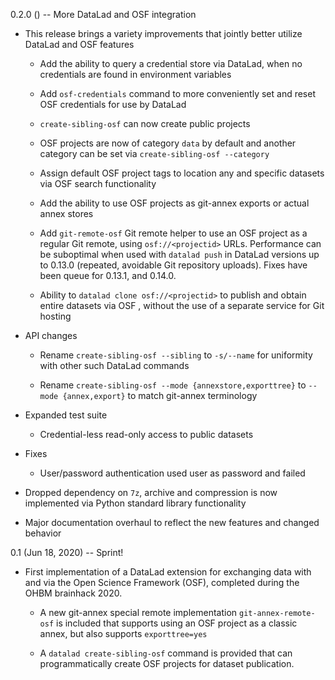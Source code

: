 0.2.0 () -- More DataLad and OSF integration

- This release brings a variety improvements that jointly better utilize
  DataLad and OSF features

  - Add the ability to query a credential store via DataLad, when no
    credentials are found in environment variables

  - Add `osf-credentials` command to more conveniently set and reset
    OSF credentials for use by DataLad

  - `create-sibling-osf` can now create public projects

  - OSF projects are now of category `data` by default and another category
    can be set via `create-sibling-osf --category`

  - Assign default OSF project tags to location any and specific datasets
    via OSF search functionality

  - Add the ability to use OSF projects as git-annex exports or actual annex
    stores

  - Add `git-remote-osf` Git remote helper to use an OSF project as a regular
    Git remote, using `osf://<projectid>` URLs. Performance can be suboptimal
    when used with `datalad push` in DataLad versions up to 0.13.0 (repeated,
    avoidable Git repository uploads). Fixes have been queue for 0.13.1, and
    0.14.0.

  - Ability to `datalad clone osf://<projectid>` to publish and obtain entire
    datasets via OSF , without the use of a separate service for Git hosting

- API changes

  - Rename `create-sibling-osf --sibling` to `-s/--name` for uniformity with
    other such DataLad commands

  - Rename `create-sibling-osf --mode {annexstore,exporttree}` to
    `--mode {annex,export}` to match git-annex terminology

- Expanded test suite

  - Credential-less read-only access to public datasets

- Fixes

  - User/password authentication used user as password and failed

- Dropped dependency on `7z`, archive and compression is now implemented via
  Python standard library functionality

- Major documentation overhaul to reflect the new features and changed behavior


0.1 (Jun 18, 2020) -- Sprint!

- First implementation of a DataLad extension for exchanging data with and
  via the Open Science Framework (OSF), completed during the OHBM brainhack
  2020.

  - A new git-annex special remote implementation `git-annex-remote-osf`
    is included that supports using an OSF project as a classic annex,
    but also supports `exporttree=yes`

  - A `datalad create-sibling-osf` command is provided that can
    programmatically create OSF projects for dataset publication.
